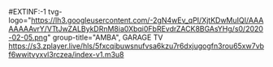 #EXTINF:-1 tvg-logo="https://lh3.googleusercontent.com/-2gN4wEv_qPI/XjtKDwMuIQI/AAAAAAAAvrY/VTtJwZALBykDRnM8ia0Xbqi0FbREvdrZACK8BGAsYHg/s0/2020-02-05.png" group-title="AMBA", GARAGE TV https://s3.zplayer.live/hls/5fxcqibuwsnufvsa6kzu7r6dxjugogfn3rou65xw7vbf6wwitvyxvl3rczea/index-v1.m3u8
